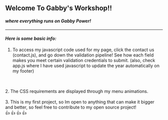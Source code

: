 ## Welcome To Gabby's Workshop!!

#### _where everything runs on Gabby Power!_
_____
#### *Here is some basic info:*
1. To access my javascript code used for my page, click the contact us (contact.js), and go down the validation pipeline! See how each field makes you meet certain validation credentials to submit. (also, check app.js where I have used javascript to update the year automatically on my footer)

<br>
<br>
2. The CSS requirements are displayed through my menu animations.
<br>
<br>
3. This is my first project, so Im open to anything that can make it bigger and better, so feel free to contribute to my open source project!
<br>
👍 👍 👍 👍 
